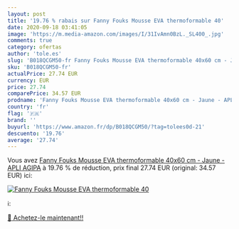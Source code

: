 ```yaml
---
layout: post
title: '19.76 % rabais sur Fanny Fouks Mousse EVA thermoformable 40'
date: 2020-09-18 03:41:05
image: 'https://m.media-amazon.com/images/I/31IvAmn0BzL._SL400_.jpg'
comments: true
category: ofertas
author: 'tole.es'
slug: 'B018QCGM50-fr Fanny Fouks Mousse EVA thermoformable 40x60 cm - Jaune -...'
sku: 'B018QCGM50-fr'
actualPrice: 27.74 EUR
currency: EUR
price: 27.74
comparePrice: 34.57 EUR
prodname: 'Fanny Fouks Mousse EVA thermoformable 40x60 cm - Jaune - APLI AGIPA'
country: 'fr'
flag: '🇫🇷'
brand: ''
buyurl: 'https://www.amazon.fr/dp/B018QCGM50/?tag=tolees0d-21'
descuento: '19.76'
average: '27.74'
---
```


Vous avez [Fanny Fouks Mousse EVA thermoformable 40x60 cm - Jaune - APLI AGIPA](https://www.amazon.fr/dp/B018QCGM50/?tag=tolees0d-21)  à  19.76 % de réduction, prix final  27.74 EUR (original: 34.57 EUR) ici:

[![Fanny Fouks Mousse EVA thermoformable 40](https://m.media-amazon.com/images/I/31IvAmn0BzL._SL400_.jpg)](https://www.amazon.fr/dp/B018QCGM50/?tag=tolees0d-21)

ℹ️:


[🛒 Achetez-le maintenant!!](https://www.amazon.fr/dp/B018QCGM50/?tag=tolees0d-21)

